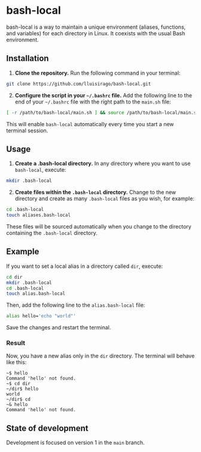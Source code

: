 # bash-local

bash-local is a way to maintain a unique environment (aliases, functions, and variables) for each directory in Linux. It coexists with the usual Bash environment.

## Installation

1. **Clone the repository.** Run the following command in your terminal:

```bash
git clone https://github.com/lluisirago/bash-local.git
```

2. **Configure the script in your `~/.bashrc` file.** Add the following line to the end of your `~/.bashrc` file with the right path to the `main.sh` file:

```bash
[ -r /path/to/bash-local/main.sh ] && source /path/to/bash-local/main.sh
```

This will enable `bash-local` automatically every time you start a new terminal session.

## Usage

1. **Create a .bash-local directory.** In any directory where you want to use `bash-local`, execute:

```bash
mkdir .bash-local
```

2. **Create files within the `.bash-local` directory.** Change to the new directory and create as many `.bash-local` files as you wish, for example:

```bash
cd .bash-local
touch aliases.bash-local
```

These files will be sourced automatically when you change to the directory containing the `.bash-local` directory.

## Example

If you want to set a local alias in a directory called `dir`, execute:

```bash
cd dir
mkdir .bash-local
cd .bash-local
touch alias.bash-local
```

Then, add the following line to the `alias.bash-local` file:

```sh
alias hello='echo "world"'
```

Save the changes and restart the terminal.

### Result

Now, you have a new alias only in the `dir` directory. The terminal will behave like this: 

```
~$ hello
Command 'hello' not found.
~$ cd dir
~/dir$ hello
world
~/dir$ cd
~& hello
Command 'hello' not found.
```

## State of development

Development is focused on version 1 in the `main` branch.
